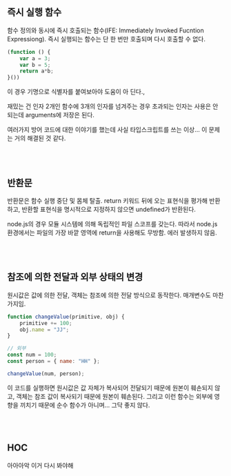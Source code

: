 ## 즉시 실행 함수
함수 정의와 동시에 즉시 호출되는 함수(IFE: Immediately Invoked Fucntion Expressiong). 즉시 실행되는 함수는 단 한 번만 호출되며 다시 호출할 수 없다.

```javascript
(function () {
    var a = 3;
    var b = 5;
    return a*b;   
}()) 
```
이 경우 기명으로 식별자를 붙여보아야 도움이 아 딘다.,

재밌는 건  인자 2개인 함수에 3개의 인자를 넘겨주는 경우 초과되는 인자는 사용은 안  되는데 arguments에 저장은 된다.

여러가지 방어 코드에 대한 이야기를 했는데 사실 타입스크립트를 쓰는 이상... 이 문제는 거의 해결된 것 같다. 

</br>
</br>

## 반환문
반환문은 함수 실행 중단 및 몸체 탈출. return 키워드 뒤에 오는 표현식을 평가해 반환하고, 반환할 표현식을 명시적으로 지정하지 않으면 undefined가 반환된다. 

node.js의 경우 모듈 시스템에 의해 독립적인 파일 스코프를 갖는다. 따라서 node.js 환경에서는 파일의 가장 바깥 영역에 return을 사용해도 무방함. 에러 발생하지 않음.

</br>
</br>

## 참조에 의한 전달과 외부 상태의 변경
원시값은 값에 의한 전달, 객체는 참조에 의한 전달 방식으로 동작한다. 매개변수도 마찬가지임.

```javascript
function changeValue(primitive, obj) {
    primitive += 100;
    obj.name = "JJ";
}

// 외부
const num = 100;
const person = { name: "HH" };

changeValue(num, person);
```

이 코드를 실행하면 원시값은 값 자체가 복사되어 전달되기 때문에 원본이 훼손되지 않고, 객체는 참조 값이 복사되기 때문에 원본이 훼손된다.
그리고 이런 함수는 외부에 영향을 끼치기 때문에 순수 함수가 아니며... 그닥 좋지 않다. 

</br>
</br>

## HOC


아아아악 이거 다시 봐야해 